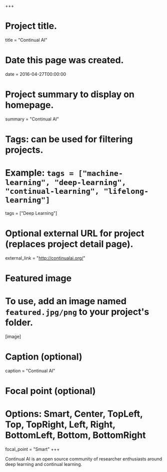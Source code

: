 +++
# Project title.
title = "Continual AI"

# Date this page was created.
date = 2016-04-27T00:00:00

# Project summary to display on homepage.
summary = "Continual AI"

# Tags: can be used for filtering projects.
# Example: `tags = ["machine-learning", "deep-learning", "continual-learning", "lifelong-learning"]`
tags = ["Deep Learning"]

# Optional external URL for project (replaces project detail page).
external_link = "http://continualai.org/"

# Featured image
# To use, add an image named `featured.jpg/png` to your project's folder. 
[image]
  # Caption (optional)
  caption = "Continual AI"
  
  # Focal point (optional)
  # Options: Smart, Center, TopLeft, Top, TopRight, Left, Right, BottomLeft, Bottom, BottomRight
  focal_point = "Smart"
+++

Continual AI is an open source community of researcher enthusiasts around deep learning and continual learning.
